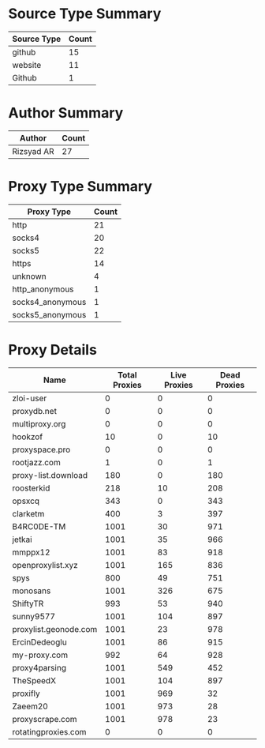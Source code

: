 # Source Type Summary

| Source Type | Count |
|-------------|-------|
| github | 15 |
| website | 11 |
| Github | 1 |


# Author Summary

| Author | Count |
|--------|-------|
| Rizsyad AR | 27 |


# Proxy Type Summary

| Proxy Type | Count |
|------------|-------|
| http | 21 |
| socks4 | 20 |
| socks5 | 22 |
| https | 14 |
| unknown | 4 |
| http_anonymous | 1 |
| socks4_anonymous | 1 |
| socks5_anonymous | 1 |


# Proxy Details

| Name | Total Proxies | Live Proxies | Dead Proxies |
|------|---------------|--------------|---------------|
| zloi-user | 0 | 0 | 0 |
| proxydb.net | 0 | 0 | 0 |
| multiproxy.org | 0 | 0 | 0 |
| hookzof | 10 | 0 | 10 |
| proxyspace.pro | 0 | 0 | 0 |
| rootjazz.com | 1 | 0 | 1 |
| proxy-list.download | 180 | 0 | 180 |
| roosterkid | 218 | 10 | 208 |
| opsxcq | 343 | 0 | 343 |
| clarketm | 400 | 3 | 397 |
| B4RC0DE-TM | 1001 | 30 | 971 |
| jetkai | 1001 | 35 | 966 |
| mmppx12 | 1001 | 83 | 918 |
| openproxylist.xyz | 1001 | 165 | 836 |
| spys | 800 | 49 | 751 |
| monosans | 1001 | 326 | 675 |
| ShiftyTR | 993 | 53 | 940 |
| sunny9577 | 1001 | 104 | 897 |
| proxylist.geonode.com | 1001 | 23 | 978 |
| ErcinDedeoglu | 1001 | 86 | 915 |
| my-proxy.com | 992 | 64 | 928 |
| proxy4parsing | 1001 | 549 | 452 |
| TheSpeedX | 1001 | 104 | 897 |
| proxifly | 1001 | 969 | 32 |
| Zaeem20 | 1001 | 973 | 28 |
| proxyscrape.com | 1001 | 978 | 23 |
| rotatingproxies.com | 0 | 0 | 0 |
